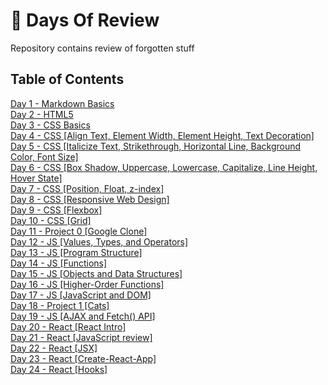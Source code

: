 # :100: Days Of Review

Repository contains review of forgotten stuff

## Table of Contents

[Day 1 - Markdown Basics](day-1/README.md)  
[Day 2 - HTML5](day-2/README.md)  
[Day 3 - CSS Basics](day-3/README.md)  
[Day 4 - CSS [Align Text, Element Width, Element Height, Text Decoration]](day-4/README.MD)  
[Day 5 - CSS [Italicize Text, Strikethrough, Horizontal Line, Background Color, Font Size]](day-5/README.MD)  
[Day 6 - CSS [Box Shadow, Uppercase, Lowercase, Capitalize, Line Height, Hover State]](day-6/README.MD)  
[Day 7 - CSS [Position, Float, z-index]](day-7/README.MD)  
[Day 8 - CSS [Responsive Web Design]](day-8/README.MD)  
[Day 9 - CSS [Flexbox]](day-9/README.MD)  
[Day 10 - CSS [Grid]](day-10/README.MD)  
[Day 11 - Project 0 [Google Clone]](day-11/README.MD)  
[Day 12 - JS [Values, Types, and Operators]](day-12/README.MD)  
[Day 13 - JS [Program Structure]](day-13/README.MD)  
[Day 14 - JS [Functions]](day-14/README.MD)  
[Day 15 - JS [Objects and Data Structures]](day-15/README.MD)  
[Day 16 - JS [Higher-Order Functions]](day-16/README.MD)  
[Day 17 - JS [JavaScript and DOM]](day-17/README.MD)  
[Day 18 - Project 1 [Cats]](day-18/README.MD)  
[Day 19 - JS [AJAX and Fetch() API]](day-19/README.MD)  
[Day 20 - React [React Intro]](day-20/README.MD)  
[Day 21 - React [JavaScript review]](day-21/README.MD)  
[Day 22 - React [JSX]](day-22/README.MD)  
[Day 23 - React [Create-React-App]](day-23/README.MD)  
[Day 24 - React [Hooks]](day-24/README.MD)
